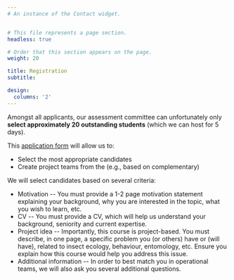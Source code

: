 ```yaml
---
# An instance of the Contact widget.


# This file represents a page section.
headless: true

# Order that this section appears on the page.
weight: 20

title: Registration
subtitle:

design:
  columns: '2'
---
```


Amongst all applicants, our assessment committee can unfortunately only **select approximately 20 outstanding students** (which we can host for 5 days).

This [application form](TODO) will allow us to:
* Select the most appropriate candidates
* Create project teams from the (e.g., based on complementary)

We will select candidates based on several criteria:
* Motivation -- You must provide a 1-2 page motivation statement explaining your background, why you are interested in the topic, what you wish to learn, etc.
* CV -- You must provide a CV, which will help us understand your background, seniority and current expertise. 
* Project idea -- Importantly, this course is project-based. You must describe, in one page, a specific problem you (or others) have or (will have), related to insect ecology, behaviour, entomology, etc. Ensure you explain how this course would help you address this issue.
* Additional information -- In order to best match you in operational teams, we will also ask you several additional questions.
